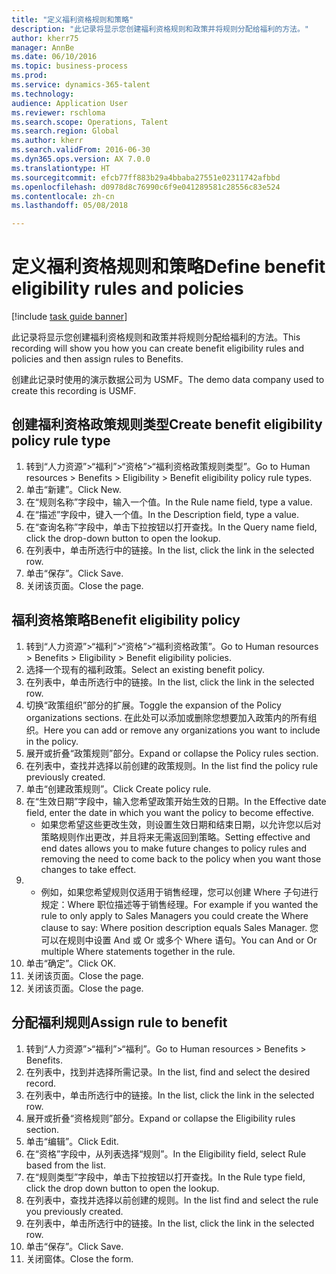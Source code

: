```yaml
--- 
title: "定义福利资格规则和策略"
description: "此记录将显示您创建福利资格规则和政策并将规则分配给福利的方法。"
author: kherr75
manager: AnnBe
ms.date: 06/10/2016
ms.topic: business-process
ms.prod: 
ms.service: dynamics-365-talent
ms.technology: 
audience: Application User
ms.reviewer: rschloma
ms.search.scope: Operations, Talent
ms.search.region: Global
ms.author: kherr
ms.search.validFrom: 2016-06-30
ms.dyn365.ops.version: AX 7.0.0
ms.translationtype: HT
ms.sourcegitcommit: efcb77ff883b29a4bbaba27551e02311742afbbd
ms.openlocfilehash: d0978d8c76990c6f9e041289581c28556c83e524
ms.contentlocale: zh-cn
ms.lasthandoff: 05/08/2018

---
```

# <a name="define-benefit-eligibility-rules-and-policies"></a><span data-ttu-id="bf2b5-103">定义福利资格规则和策略</span><span class="sxs-lookup"><span data-stu-id="bf2b5-103">Define benefit eligibility rules and policies</span></span>

[!include [task guide banner](../../includes/task-guide-banner.md)]

<span data-ttu-id="bf2b5-104">此记录将显示您创建福利资格规则和政策并将规则分配给福利的方法。</span><span class="sxs-lookup"><span data-stu-id="bf2b5-104">This recording will show you how you can create benefit eligibility rules and policies and then assign rules to Benefits.</span></span>  

<span data-ttu-id="bf2b5-105">创建此记录时使用的演示数据公司为 USMF。</span><span class="sxs-lookup"><span data-stu-id="bf2b5-105">The demo data company used to create this recording is USMF.</span></span>


## <a name="create-benefit-eligibility-policy-rule-type"></a><span data-ttu-id="bf2b5-106">创建福利资格政策规则类型</span><span class="sxs-lookup"><span data-stu-id="bf2b5-106">Create benefit eligibility policy rule type</span></span>
1. <span data-ttu-id="bf2b5-107">转到“人力资源”>“福利”>“资格”>“福利资格政策规则类型”。</span><span class="sxs-lookup"><span data-stu-id="bf2b5-107">Go to Human resources > Benefits > Eligibility > Benefit eligibility policy rule types.</span></span>
2. <span data-ttu-id="bf2b5-108">单击“新建”。</span><span class="sxs-lookup"><span data-stu-id="bf2b5-108">Click New.</span></span>
3. <span data-ttu-id="bf2b5-109">在“规则名称”字段中，输入一个值。</span><span class="sxs-lookup"><span data-stu-id="bf2b5-109">In the Rule name field, type a value.</span></span>
4. <span data-ttu-id="bf2b5-110">在“描述”字段中，键入一个值。</span><span class="sxs-lookup"><span data-stu-id="bf2b5-110">In the Description field, type a value.</span></span>
5. <span data-ttu-id="bf2b5-111">在“查询名称”字段中，单击下拉按钮以打开查找。</span><span class="sxs-lookup"><span data-stu-id="bf2b5-111">In the Query name field, click the drop-down button to open the lookup.</span></span>
6. <span data-ttu-id="bf2b5-112">在列表中，单击所选行中的链接。</span><span class="sxs-lookup"><span data-stu-id="bf2b5-112">In the list, click the link in the selected row.</span></span>
7. <span data-ttu-id="bf2b5-113">单击“保存”。</span><span class="sxs-lookup"><span data-stu-id="bf2b5-113">Click Save.</span></span>
8. <span data-ttu-id="bf2b5-114">关闭该页面。</span><span class="sxs-lookup"><span data-stu-id="bf2b5-114">Close the page.</span></span>

## <a name="benefit-eligibility-policy"></a><span data-ttu-id="bf2b5-115">福利资格策略</span><span class="sxs-lookup"><span data-stu-id="bf2b5-115">Benefit eligibility policy</span></span>
1. <span data-ttu-id="bf2b5-116">转到“人力资源”>“福利”>“资格”>“福利资格政策”。</span><span class="sxs-lookup"><span data-stu-id="bf2b5-116">Go to Human resources > Benefits > Eligibility > Benefit eligibility policies.</span></span>
2. <span data-ttu-id="bf2b5-117">选择一个现有的福利政策。</span><span class="sxs-lookup"><span data-stu-id="bf2b5-117">Select an existing benefit policy.</span></span>
3. <span data-ttu-id="bf2b5-118">在列表中，单击所选行中的链接。</span><span class="sxs-lookup"><span data-stu-id="bf2b5-118">In the list, click the link in the selected row.</span></span>
4. <span data-ttu-id="bf2b5-119">切换“政策组织”部分的扩展。</span><span class="sxs-lookup"><span data-stu-id="bf2b5-119">Toggle the expansion of the Policy organizations sections.</span></span>  <span data-ttu-id="bf2b5-120">在此处可以添加或删除您想要加入政策内的所有组织。</span><span class="sxs-lookup"><span data-stu-id="bf2b5-120">Here you can add or remove any organizations you want to include in the policy.</span></span>
5. <span data-ttu-id="bf2b5-121">展开或折叠“政策规则”部分。</span><span class="sxs-lookup"><span data-stu-id="bf2b5-121">Expand or collapse the Policy rules section.</span></span>
6. <span data-ttu-id="bf2b5-122">在列表中，查找并选择以前创建的政策规则。</span><span class="sxs-lookup"><span data-stu-id="bf2b5-122">In the list find the policy rule previously created.</span></span>
7. <span data-ttu-id="bf2b5-123">单击“创建政策规则”。</span><span class="sxs-lookup"><span data-stu-id="bf2b5-123">Click Create policy rule.</span></span>
8. <span data-ttu-id="bf2b5-124">在“生效日期”字段中，输入您希望政策开始生效的日期。</span><span class="sxs-lookup"><span data-stu-id="bf2b5-124">In the Effective date field, enter the date in which you want the policy to become effective.</span></span>
    * <span data-ttu-id="bf2b5-125">如果您希望这些更改生效，则设置生效日期和结束日期，以允许您以后对策略规则作出更改，并且将来无需返回到策略。</span><span class="sxs-lookup"><span data-stu-id="bf2b5-125">Setting effective and end dates allows you to make future changes to policy rules and removing the need to come back to the policy when you want those changes to take effect.</span></span>  
9. 
    * <span data-ttu-id="bf2b5-126">例如，如果您希望规则仅适用于销售经理，您可以创建 Where 子句进行规定：Where 职位描述等于销售经理。</span><span class="sxs-lookup"><span data-stu-id="bf2b5-126">For example if you wanted the rule to only apply to Sales Managers you could create the Where clause to say: Where position description equals Sales Manager.</span></span>  <span data-ttu-id="bf2b5-127">您可以在规则中设置 And 或 Or 或多个 Where 语句。</span><span class="sxs-lookup"><span data-stu-id="bf2b5-127">You can And or Or multiple Where statements together in the rule.</span></span>  
10. <span data-ttu-id="bf2b5-128">单击“确定”。</span><span class="sxs-lookup"><span data-stu-id="bf2b5-128">Click OK.</span></span>
11. <span data-ttu-id="bf2b5-129">关闭该页面。</span><span class="sxs-lookup"><span data-stu-id="bf2b5-129">Close the page.</span></span>
12. <span data-ttu-id="bf2b5-130">关闭该页面。</span><span class="sxs-lookup"><span data-stu-id="bf2b5-130">Close the page.</span></span>

## <a name="assign-rule-to-benefit"></a><span data-ttu-id="bf2b5-131">分配福利规则</span><span class="sxs-lookup"><span data-stu-id="bf2b5-131">Assign rule to benefit</span></span>
1. <span data-ttu-id="bf2b5-132">转到“人力资源”>“福利”>“福利”。</span><span class="sxs-lookup"><span data-stu-id="bf2b5-132">Go to Human resources > Benefits > Benefits.</span></span>
2. <span data-ttu-id="bf2b5-133">在列表中，找到并选择所需记录。</span><span class="sxs-lookup"><span data-stu-id="bf2b5-133">In the list, find and select the desired record.</span></span>
3. <span data-ttu-id="bf2b5-134">在列表中，单击所选行中的链接。</span><span class="sxs-lookup"><span data-stu-id="bf2b5-134">In the list, click the link in the selected row.</span></span>
4. <span data-ttu-id="bf2b5-135">展开或折叠“资格规则”部分。</span><span class="sxs-lookup"><span data-stu-id="bf2b5-135">Expand or collapse the Eligibility rules section.</span></span>
5. <span data-ttu-id="bf2b5-136">单击“编辑”。</span><span class="sxs-lookup"><span data-stu-id="bf2b5-136">Click Edit.</span></span>
6. <span data-ttu-id="bf2b5-137">在“资格”字段中，从列表选择“规则”。</span><span class="sxs-lookup"><span data-stu-id="bf2b5-137">In the Eligibility field, select Rule based from the list.</span></span>
7. <span data-ttu-id="bf2b5-138">在“规则类型”字段中，单击下拉按钮以打开查找。</span><span class="sxs-lookup"><span data-stu-id="bf2b5-138">In the Rule type field, click the drop down button to open the lookup.</span></span>
8. <span data-ttu-id="bf2b5-139">在列表中，查找并选择以前创建的规则。</span><span class="sxs-lookup"><span data-stu-id="bf2b5-139">In the list find and select the rule you previously created.</span></span>
9. <span data-ttu-id="bf2b5-140">在列表中，单击所选行中的链接。</span><span class="sxs-lookup"><span data-stu-id="bf2b5-140">In the list, click the link in the selected row.</span></span>
10. <span data-ttu-id="bf2b5-141">单击“保存”。</span><span class="sxs-lookup"><span data-stu-id="bf2b5-141">Click Save.</span></span>
11. <span data-ttu-id="bf2b5-142">关闭窗体。</span><span class="sxs-lookup"><span data-stu-id="bf2b5-142">Close the form.</span></span>


